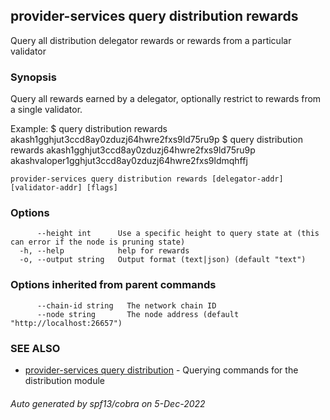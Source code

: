 ## provider-services query distribution rewards

Query all distribution delegator rewards or rewards from a particular validator

### Synopsis

Query all rewards earned by a delegator, optionally restrict to rewards from a single validator.

Example:
$ <appd> query distribution rewards akash1gghjut3ccd8ay0zduzj64hwre2fxs9ld75ru9p
$ <appd> query distribution rewards akash1gghjut3ccd8ay0zduzj64hwre2fxs9ld75ru9p akashvaloper1gghjut3ccd8ay0zduzj64hwre2fxs9ldmqhffj

```
provider-services query distribution rewards [delegator-addr] [validator-addr] [flags]
```

### Options

```
      --height int      Use a specific height to query state at (this can error if the node is pruning state)
  -h, --help            help for rewards
  -o, --output string   Output format (text|json) (default "text")
```

### Options inherited from parent commands

```
      --chain-id string   The network chain ID
      --node string       The node address (default "http://localhost:26657")
```

### SEE ALSO

* [provider-services query distribution](provider-services_query_distribution.md)	 - Querying commands for the distribution module

###### Auto generated by spf13/cobra on 5-Dec-2022

